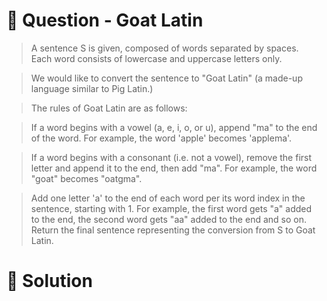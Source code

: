# :crystal_ball: Question - Goat Latin

> A sentence S is given, composed of words separated by spaces. Each word consists of lowercase and uppercase letters only.

> We would like to convert the sentence to "Goat Latin" (a made-up language similar to Pig Latin.)

> The rules of Goat Latin are as follows:

> If a word begins with a vowel (a, e, i, o, or u), append "ma" to the end of the word.
> For example, the word 'apple' becomes 'applema'.
 
> If a word begins with a consonant (i.e. not a vowel), remove the first letter and append it to the end, then add "ma".
> For example, the word "goat" becomes "oatgma".
 
> Add one letter 'a' to the end of each word per its word index in the sentence, starting with 1.
> For example, the first word gets "a" added to the end, the second word gets "aa" added to the end and so on.
> Return the final sentence representing the conversion from S to Goat Latin. 

# :dragon: Solution

```

```
